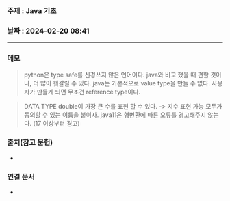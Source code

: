 ### 주제 : Java 기초

### 날짜 : 2024-02-20 08:41
----
### 메모
> python은 type safe를 신경쓰지 않은 언어이다. java와 비교 했을 때 편할 것이나, 더 많이 헷갈릴 수 있다.
> java는 기본적으로 value type을 만들 수 없다. 사용자가 만들게 되면 무조건 reference type이다.


> DATA TYPE
> double이 가장 큰 수를 표현 할 수 있다. -> 지수 표현 가능
> 모두가 동의할 수 있는 이름을 붙이자.
> java11은 형변환에 따른 오류를 경고해주지 않는다. (17 이상부터 경고)
> 


### 출처(참고 문헌)
-

### 연결 문서
-
